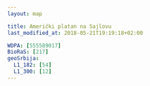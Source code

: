```yaml
---
layout: map

title: Američki platan na Sajlovu
last_modified_at: 2018-05-21T19:19:18+02:00

WDPA: [555589017]
BioRaS: [217]
geoSrbija:
  L1_182: [54]
  L1_300: [12]
---
```

